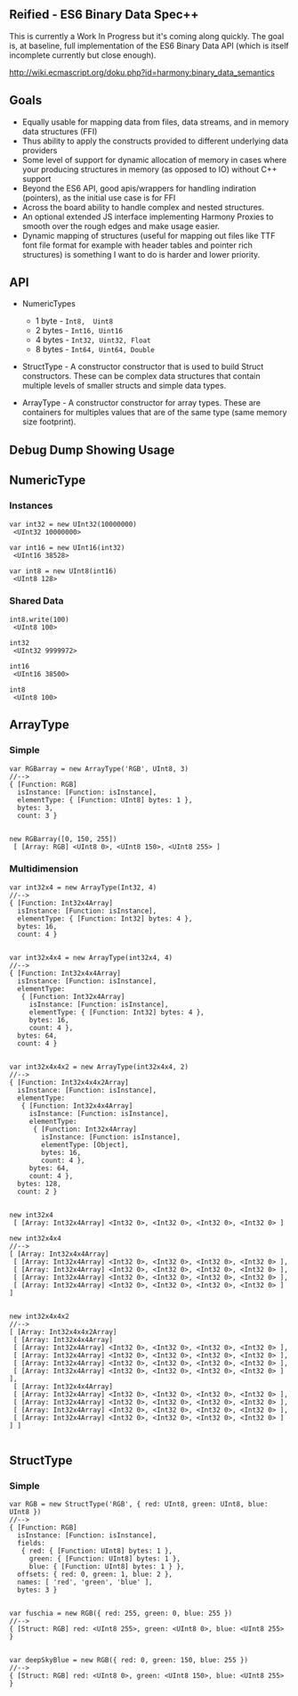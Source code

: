 ## Reified - ES6 Binary Data Spec++

This is currently a Work In Progress but it's coming along quickly. The goal is, at baseline, full implementation of the ES6 Binary Data API (which is itself incomplete currently but close enough).

http://wiki.ecmascript.org/doku.php?id=harmony:binary_data_semantics

## Goals

* Equally usable for mapping data from files, data streams, and in memory data structures (FFI)
* Thus ability to apply the constructs provided to different underlying data providers
* Some level of support for dynamic allocation of memory in cases where your producing structures in memory (as opposed to IO) without C++ support
* Beyond the ES6 API, good apis/wrappers for handling indiration (pointers), as the initial use case is for FFI
* Across the board ability to handle complex and nested structures.
* An optional extended JS interface implementing Harmony Proxies to smooth over the rough edges and make usage easier.
* Dynamic mapping of structures (useful for mapping out files like TTF font file format for example with header tables and pointer rich structures) is something I want to do is harder and lower priority.

## API

* NumericTypes
  * 1 byte  - `Int8,  Uint8`
  * 2 bytes - `Int16, Uint16`
  * 4 bytes - `Int32, Uint32, Float`
  * 8 bytes - `Int64, Uint64, Double`

* StructType - A constructor constructor that is used to build Struct constructors. These can be complex data structures that contain multiple levels of smaller structs and simple data types.

* ArrayType - A constructor constructor for array types. These are containers for multiples values that are of the same type (same memory size footprint).


## Debug Dump Showing Usage


## NumericType

### Instances
```
var int32 = new UInt32(10000000)
 <UInt32 10000000>

var int16 = new UInt16(int32)
 <UInt16 38528>

var int8 = new UInt8(int16)
 <UInt8 128>

```

### Shared Data
```
int8.write(100)
 <UInt8 100>

int32
 <UInt32 9999972>

int16
 <UInt16 38500>

int8
 <UInt8 100>

```

## ArrayType

### Simple
```
var RGBarray = new ArrayType('RGB', UInt8, 3)
//-->
{ [Function: RGB]
  isInstance: [Function: isInstance],
  elementType: { [Function: UInt8] bytes: 1 },
  bytes: 3,
  count: 3 }


new RGBarray([0, 150, 255])
 [ [Array: RGB] <UInt8 0>, <UInt8 150>, <UInt8 255> ]

```

### Multidimension
```
var int32x4 = new ArrayType(Int32, 4)
//-->
{ [Function: Int32x4Array]
  isInstance: [Function: isInstance],
  elementType: { [Function: Int32] bytes: 4 },
  bytes: 16,
  count: 4 }


var int32x4x4 = new ArrayType(int32x4, 4)
//-->
{ [Function: Int32x4x4Array]
  isInstance: [Function: isInstance],
  elementType: 
   { [Function: Int32x4Array]
     isInstance: [Function: isInstance],
     elementType: { [Function: Int32] bytes: 4 },
     bytes: 16,
     count: 4 },
  bytes: 64,
  count: 4 }


var int32x4x4x2 = new ArrayType(int32x4x4, 2)
//-->
{ [Function: Int32x4x4x2Array]
  isInstance: [Function: isInstance],
  elementType: 
   { [Function: Int32x4x4Array]
     isInstance: [Function: isInstance],
     elementType: 
      { [Function: Int32x4Array]
        isInstance: [Function: isInstance],
        elementType: [Object],
        bytes: 16,
        count: 4 },
     bytes: 64,
     count: 4 },
  bytes: 128,
  count: 2 }


new int32x4
 [ [Array: Int32x4Array] <Int32 0>, <Int32 0>, <Int32 0>, <Int32 0> ]

new int32x4x4
//-->
[ [Array: Int32x4x4Array]
 [ [Array: Int32x4Array] <Int32 0>, <Int32 0>, <Int32 0>, <Int32 0> ],
 [ [Array: Int32x4Array] <Int32 0>, <Int32 0>, <Int32 0>, <Int32 0> ],
 [ [Array: Int32x4Array] <Int32 0>, <Int32 0>, <Int32 0>, <Int32 0> ],
 [ [Array: Int32x4Array] <Int32 0>, <Int32 0>, <Int32 0>, <Int32 0> ] ]


new int32x4x4x2
//-->
[ [Array: Int32x4x4x2Array]
 [ [Array: Int32x4x4Array]
 [ [Array: Int32x4Array] <Int32 0>, <Int32 0>, <Int32 0>, <Int32 0> ],
 [ [Array: Int32x4Array] <Int32 0>, <Int32 0>, <Int32 0>, <Int32 0> ],
 [ [Array: Int32x4Array] <Int32 0>, <Int32 0>, <Int32 0>, <Int32 0> ],
 [ [Array: Int32x4Array] <Int32 0>, <Int32 0>, <Int32 0>, <Int32 0> ] ],
 [ [Array: Int32x4x4Array]
 [ [Array: Int32x4Array] <Int32 0>, <Int32 0>, <Int32 0>, <Int32 0> ],
 [ [Array: Int32x4Array] <Int32 0>, <Int32 0>, <Int32 0>, <Int32 0> ],
 [ [Array: Int32x4Array] <Int32 0>, <Int32 0>, <Int32 0>, <Int32 0> ],
 [ [Array: Int32x4Array] <Int32 0>, <Int32 0>, <Int32 0>, <Int32 0> ] ] ]


```

## StructType

### Simple
```
var RGB = new StructType('RGB', { red: UInt8, green: UInt8, blue: UInt8 })
//-->
{ [Function: RGB]
  isInstance: [Function: isInstance],
  fields: 
   { red: { [Function: UInt8] bytes: 1 },
     green: { [Function: UInt8] bytes: 1 },
     blue: { [Function: UInt8] bytes: 1 } },
  offsets: { red: 0, green: 1, blue: 2 },
  names: [ 'red', 'green', 'blue' ],
  bytes: 3 }


var fuschia = new RGB({ red: 255, green: 0, blue: 255 })
//-->
{ [Struct: RGB] red: <UInt8 255>, green: <UInt8 0>, blue: <UInt8 255> }


var deepSkyBlue = new RGB({ red: 0, green: 150, blue: 255 })
//-->
{ [Struct: RGB] red: <UInt8 0>, green: <UInt8 150>, blue: <UInt8 255> }


```

